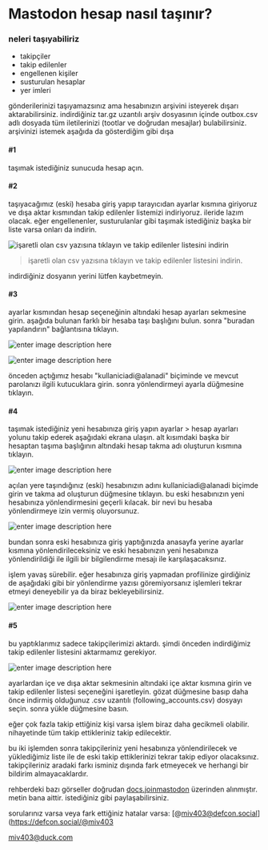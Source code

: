 # Mastodon hesap nasıl taşınır?

### neleri taşıyabiliriz

- takipçiler
- takip edilenler
- engellenen kişiler
- susturulan hesaplar
- yer imleri

gönderilerinizi taşıyamazsınız ama hesabınızın arşivini isteyerek dışarı aktarabilirsiniz. indirdiğiniz tar.gz uzantılı arşiv dosyasının içinde outbox.csv adlı dosyada tüm iletilerinizi (tootlar ve doğrudan mesajlar) bulabilirsiniz. arşivinizi istemek aşağıda da gösterdiğim gibi dışa

#### #1

taşımak istediğiniz sunucuda hesap açın.

#### #2

taşıyacağımız (eski) hesaba giriş yapıp tarayıcıdan ayarlar kısmına giriyoruz ve dışa aktar kısmından takip edilenler listemizi indiriyoruz. ileride lazım olacak. eğer engellenenler, susturulanlar gibi taşımak istediğiniz başka bir liste varsa onları da indirin.

![işaretli olan csv yazısına tıklayın ve takip edilenler listesini indirin](https://i.hizliresim.com/5ewv7sz.jpg)

> işaretli olan csv yazısına tıklayın ve takip edilenler listesini indirin.

indirdiğiniz dosyanın yerini lütfen kaybetmeyin.

#### #3

ayarlar kısmından hesap seçeneğinin altındaki hesap ayarları sekmesine girin. aşağıda bulunan farklı bir hesaba taşı başlığını bulun. sonra "buradan yapılandırın" bağlantısına tıklayın.

![enter image description here](https://i.hizliresim.com/b417w8z.jpg)

![enter image description here](https://docs.joinmastodon.org/assets/account-redirect.jpg)

önceden açtığımız hesabı "kullaniciadi@alanadi" biçiminde ve mevcut parolanızı ilgili kutucuklara girin. sonra yönlendirmeyi ayarla düğmesine tıklayın.

#### #4

taşımak istediğiniz yeni hesabınıza giriş yapın ayarlar > hesap ayarları yolunu takip ederek aşağıdaki ekrana ulaşın. alt kısımdaki başka bir hesaptan taşıma başlığının altındaki hesap takma adı oluşturun kısmına tıklayın.

![enter image description here](https://i.hizliresim.com/tthgb9s.jpg)

açılan yere taşındığınız (eski) hesabınızın adını kullaniciadi@alanadi biçimde girin ve takma ad oluşturun düğmesine tıklayın.
bu eski hesabınızın yeni hesabınıza yönlendirmesini geçerli kılacak. bir nevi bu hesaba yönlendirmeye izin vermiş oluyorsunuz.

![enter image description here](https://docs.joinmastodon.org/assets/account-aliases.jpg)

bundan sonra eski hesabınıza giriş yaptığınızda anasayfa yerine ayarlar kısmına yönlendirileceksiniz ve eski hesabınızın yeni hesabınıza yönlendirildiği ile ilgili bir bilgilendirme mesajı ile karşılaşacaksınız.

işlem yavaş sürebilir. eğer hesabınıza giriş yapmadan profilinize girdiğiniz de aşağıdaki gibi bir yönlendirme yazısı göremiyorsanız işlemleri tekrar etmeyi deneyebilir ya da biraz bekleyebilirsiniz.

![enter image description here](https://i.hizliresim.com/253tcdx.jpg)

#### #5

bu yaptıklarımız sadece takipçilerimizi aktardı. şimdi önceden indirdiğimiz takip edilenler listesini aktarmamız gerekiyor.

![enter image description here](https://i.hizliresim.com/hksi9su.jpg)

ayarlardan içe ve dışa aktar sekmesinin altındaki içe aktar kısmına girin ve takip edilenler listesi seçeneğini işaretleyin. gözat düğmesine basıp daha önce indirmiş olduğunuz .csv uzantılı (following_accounts.csv) dosyayı seçin. sonra yükle düğmesine basın.

eğer çok fazla takip ettiğiniz kişi varsa işlem biraz daha gecikmeli olabilir. nihayetinde tüm takip ettikleriniz takip edilecektir.

bu iki işlemden sonra takipçileriniz yeni hesabınıza yönlendirilecek ve yüklediğimiz liste ile de eski takip ettiklerinizi tekrar takip ediyor olacaksınız. takipçileriniz aradaki farkı isminiz dışında fark etmeyecek ve herhangi bir bildirim almayacaklardır.

rehberdeki bazı görseller doğrudan [docs.joinmastodon](https://docs.joinmastodon.org/user/moving/) üzerinden alınmıştır. metin bana aittir. istediğiniz gibi paylaşabilirsiniz.

sorularınız varsa veya fark ettiğiniz hatalar varsa: [@miv403@defcon.social](<https://defcon.social/@miv403>

<miv403@duck.com>
